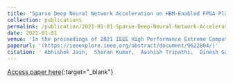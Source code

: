 ```yaml
---
title: "Sparse Deep Neural Network Acceleration on HBM-Enabled FPGA Platform"
collection: publications
permalink: /publication/2021-01-01-Sparse-Deep-Neural-Network-Acceleration-on-HBM-Enabled-FPGA-Platform
date: 2021-01-01
venue: 'In the proceedings of 2021 IEEE High Performance Extreme Computing Conference (HPEC)'
paperurl: '(https://ieeexplore.ieee.org/abstract/document/9622804/)'
citation: ' Abhishek Jain,  Sharan Kumar,  Aashish Tripathi,  Dinesh Gaitonde, &quot;Sparse Deep Neural Network Acceleration on HBM-Enabled FPGA Platform.&quot; In the proceedings of 2021 IEEE High Performance Extreme Computing Conference (HPEC), 2021.'
---
```

[Access paper here]((https://ieeexplore.ieee.org/abstract/document/9622804/)){:target="_blank"}
